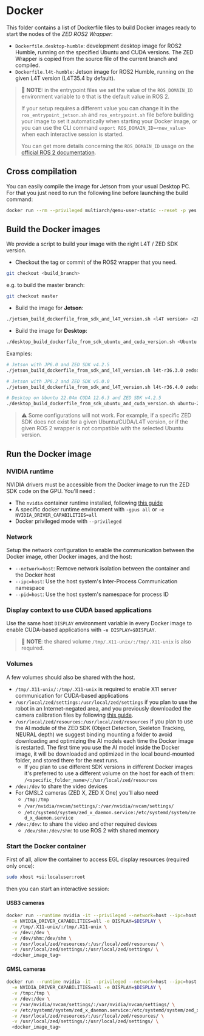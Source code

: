 # Docker

This folder contains a list of Dockerfile files to build Docker images ready to start the nodes of the *ZED ROS2 Wrapper*:

* `Dockerfile.desktop-humble`: development desktop image for ROS2 Humble, running on the specified Ubuntu and CUDA versions. The ZED Wrapper is copied from the source file of the current branch and compiled.
* `Dockerfile.l4t-humble`: Jetson image for ROS2 Humble, running on the given L4T version (L4T35.4 by default).

> :pushpin: **NOTE:** in the entrypoint files we set the value of the `ROS_DOMAIN_ID` environment
> variable to `0` that is the default value in ROS 2.
>
> If your setup requires a different value you can change it in the `ros_entrypoint_jetson.sh` and
> `ros_entrypoint.sh` file before building your image to set it automatically when starting your Docker image,
> or you can use the CLI command `export ROS_DOMAIN_ID=<new_value>` when each interactive session is started.
>
> You can get more details concerning the `ROS_DOMAIN_ID` usage on the [official ROS 2 documentation](https://docs.ros.org/en/humble/Concepts/Intermediate/About-Domain-ID.html#the-ros-domain-id).

## Cross compilation

You can easily compile the image for Jetson from your usual Desktop PC.
For that you just need to run the following line before launching the build command:

```bash
docker run --rm --privileged multiarch/qemu-user-static --reset -p yes
```

## Build the Docker images

We provide a script to build your image with the right L4T / ZED SDK version.

* Checkout the tag or commit of the ROS2 wrapper that you need.

 ```bash
 git checkout <build_branch>
 ```

  e.g. to build the master branch:

 ```bash
 git checkout master
 ```

* Build the image for **Jetson**:

 ```bash
 ./jetson_build_dockerfile_from_sdk_and_l4T_version.sh <l4T version> <ZED SDK version>
 ```

* Build the image for **Desktop**:

 ```bash
 ./desktop_build_dockerfile_from_sdk_ubuntu_and_cuda_version.sh <Ubuntu version> <CUDA version> <ZED SDK version>
 ```

Examples:

```bash
# Jetson with JP6.0 and ZED SDK v4.2.5
./jetson_build_dockerfile_from_sdk_and_l4T_version.sh l4t-r36.3.0 zedsdk-4.2.5
```

```bash
# Jetson with JP6.2 and ZED SDK v5.0.0
./jetson_build_dockerfile_from_sdk_and_l4T_version.sh l4t-r36.4.0 zedsdk-5.0.0
```

```bash
# Desktop on Ubuntu 22.04m CUDA 12.6.3 and ZED SDK v4.2.5
./desktop_build_dockerfile_from_sdk_ubuntu_and_cuda_version.sh ubuntu-22.04 cuda-12.6.3 zedsdk-4.2.5
```

> :warning: Some configurations will not work. For example, if a specific ZED SDK does not exist for a given Ubuntu/CUDA/L4T version, or if the given ROS 2 wrapper is not compatible with the selected Ubuntu version.

## Run the Docker image

### NVIDIA runtime

NVIDIA drivers must be accessible from the Docker image to run the ZED SDK code on the GPU. You'll need :

* The `nvidia` container runtime installed, following [this guide](https://www.stereolabs.com/docs/docker/install-guide-linux/#nvidia-docker)
* A specific docker runtime environment with `-gpus all` or `-e NVIDIA_DRIVER_CAPABILITIES=all`
* Docker privileged mode with `--privileged`

### Network

Setup the network configuration to enable the communication between the Docker image, other Docker images, and the host:

* `--network=host`: Remove network isolation between the container and the Docker host
* `--ipc=host`: Use the host system's Inter-Process Communication namespace
* `--pid=host`: Use the host system's namespace for process ID

### Display context to use CUDA based applications

Use the same host `DISPLAY` environment variable in every Docker image to enable CUDA-based applications with `-e DISPLAY=$DISPLAY`.

> :pushpin: **NOTE**: the shared volume `/tmp/.X11-unix/:/tmp/.X11-unix` is also required.

### Volumes

A few volumes should also be shared with the host.

* `/tmp/.X11-unix/:/tmp/.X11-unix` is required to enable X11 server communication for CUDA-based applications
* `/usr/local/zed/settings:/usr/local/zed/settings` if you plan to use the robot in an Internet-negated area, and you previously downloaded the camera calibration files by following [this guide](https://support.stereolabs.com/hc/en-us/articles/21614848880791-How-can-I-use-the-ZED-with-Docker-on-a-robot-with-no-internet-connection). 
* `/usr/local/zed/resources:/usr/local/zed/resources` if you plan to use the AI module of the ZED SDK (Object Detection, Skeleton Tracking, NEURAL depth) we suggest binding mounting a folder to avoid downloading and optimizing the AI models each time the Docker image is restarted. The first time you use the AI model inside the Docker image, it will be downloaded and optimized in the local bound-mounted folder, and stored there for the next runs.
  * If you plan to use different SDK versions in different Docker images it's preferred to use a different
    volume on the host for each of them: `/<specific_folder_name>/:/usr/local/zed/resources`
* `/dev:/dev` to share the video devices
* For GMSL2 cameras (ZED X, ZED X One) you'll also need
  * `/tmp:/tmp`
  * `/var/nvidia/nvcam/settings/:/var/nvidia/nvcam/settings/`
  * `/etc/systemd/system/zed_x_daemon.service:/etc/systemd/system/zed_x_daemon.service`
* `/dev:/dev`: to share the video and other required devices
  * `/dev/shm:/dev/shm`: to use ROS 2 with shared memory

### Start the Docker container

First of all, allow the container to access EGL display resources (required only once):

```bash
sudo xhost +si:localuser:root
```

then you can start an interactive session:

#### USB3 cameras

```bash
docker run --runtime nvidia -it --privileged --network=host --ipc=host --pid=host \
  -e NVIDIA_DRIVER_CAPABILITIES=all -e DISPLAY=$DISPLAY \
  -v /tmp/.X11-unix/:/tmp/.X11-unix \
  -v /dev:/dev \
  -v /dev/shm:/dev/shm \
  -v /usr/local/zed/resources/:/usr/local/zed/resources/ \
  -v /usr/local/zed/settings/:/usr/local/zed/settings/ \
  <docker_image_tag>
```

#### GMSL cameras

```bash
docker run --runtime nvidia -it --privileged --network=host --ipc=host --pid=host \
  -e NVIDIA_DRIVER_CAPABILITIES=all -e DISPLAY=$DISPLAY \
  -v /tmp:/tmp \
  -v /dev:/dev \
  -v /var/nvidia/nvcam/settings/:/var/nvidia/nvcam/settings/ \
  -v /etc/systemd/system/zed_x_daemon.service:/etc/systemd/system/zed_x_daemon.service \
  -v /usr/local/zed/resources/:/usr/local/zed/resources/ \
  -v /usr/local/zed/settings/:/usr/local/zed/settings/ \
  <docker_image_tag>
```
